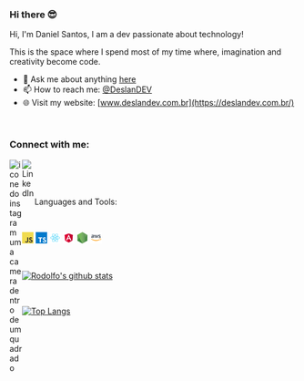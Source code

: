 ### Hi there 😎

Hi, I'm Daniel Santos, I am a dev passionate about technology!

This is the space where I spend most of my time where, imagination and creativity become code.

- 💬 Ask me about anything [here](https://www.linkedin.com/in/daniel-santos-deslan)
- 📫 How to reach me: [@DeslanDEV](https://www.instagram.com/deslandev_official)
- 🌐 Visit my website: [www.deslandev.com.br](https://deslandev.com.br/)


<br />

### Connect with me:

<p>
<a href="https://www.instagram.com/deslandev_official">
<img align="left" alt="icone do instagram uma camera dentro de um quadrado" width="22px" src="https://cdn.jsdelivr.net/npm/simple-icons@v3/icons/instagram.svg" />
</a>
<a href="https://www.linkedin.com/in/daniel-santos-deslan">
<img align="left" alt="LinkedIn" width="22px" src="https://cdn.jsdelivr.net/npm/simple-icons@v3/icons/linkedin.svg" />
</a>
</p>
<br />
<br />


<p align="left">
 <br />
 Languages and Tools:
 </p>
<br />

<code><img height="20" src="https://raw.githubusercontent.com/github/explore/80688e429a7d4ef2fca1e82350fe8e3517d3494d/topics/javascript/javascript.png"></code>
<code><img height="20" src="https://raw.githubusercontent.com/github/explore/80688e429a7d4ef2fca1e82350fe8e3517d3494d/topics/typescript/typescript.png"></code>
<code><img height="20" src="https://raw.githubusercontent.com/github/explore/80688e429a7d4ef2fca1e82350fe8e3517d3494d/topics/react/react.png"></code>
<code><img height="20" src="https://raw.githubusercontent.com/github/explore/80688e429a7d4ef2fca1e82350fe8e3517d3494d/topics/angular/angular.png"></code>
<code><img height="20" src="https://raw.githubusercontent.com/github/explore/80688e429a7d4ef2fca1e82350fe8e3517d3494d/topics/nodejs/nodejs.png"></code> 
<code><img height="20" src="https://raw.githubusercontent.com/github/explore/80688e429a7d4ef2fca1e82350fe8e3517d3494d/topics/aws/aws.png"></code> 

<br />

[![Rodolfo's github stats](https://github-readme-stats.vercel.app/api?username=rodolfomori&show_icons=true&theme=buefy)](https://github.com/rodolfomori/github-readme-stats)

<br />

[![Top Langs](https://github-readme-stats.vercel.app/api/top-langs/?username=rodolfomori&layout=compact&show_icons=true&theme=buefy)](https://github.com/rodolfomori/github-readme-stats)
